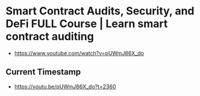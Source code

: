 # Smart Contract Audits, Security, and DeFi FULL Course | Learn smart contract auditing

- https://www.youtube.com/watch?v=pUWmJ86X_do

## Current Timestamp

- https://youtu.be/pUWmJ86X_do?t=2360
